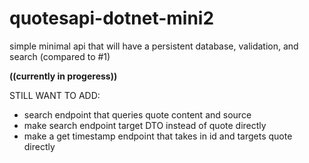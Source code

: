 # quotesapi-dotnet-mini2
simple minimal api that will have a persistent database, validation, and search (compared to #1)


**((currently in progeress))**


STILL WANT TO ADD:
- search endpoint that queries quote content and source
- make search endpoint target DTO instead of quote directly
- make a get timestamp endpoint that takes in id and targets quote directly
